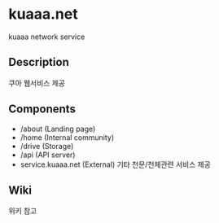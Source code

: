 # kuaaa.net
kuaaa network service

## Description
쿠아 웹서비스 제공

## Components
* /about (Landing page)
* /home (Internal community)
* /drive (Storage)
* /api (API server)
* service.kuaaa.net (External)
기타 천문/천체관련 서비스 제공

## Wiki
위키 참고
